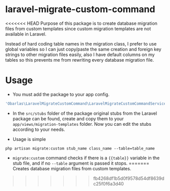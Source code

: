 laravel-migrate-custom-command
==============================

<<<<<<< HEAD
Purpose of this package is to create database migration files from custom templates since custom migration templates are not available in Laravel.

Instead of hard coding table names in the migration class, I prefer to use global variables so I can just copy/paste the same creation and foreign key strings to other migration files easily, also I have default columns on my tables so this prevents me from rewriting every database migration file.

Usage
=====

- You must add the package to your app config.

```php
'Obarlas\LaravelMigrateCustomCommand\LaravelMigrateCustomCommandServiceProvider',

```

- In the ```src/stubs``` folder of the package original stubs from the Laravel package can be found, create and copy them to your ```app/views/migration-templates``` folder. Now you can edit the stubs according to your needs.

- Usage is simple

```
php artisan migrate:custom stub_name class_name --table=table_name
```

- ```migrate:custom``` command checks if there is a ```{{table}}``` variable in the stub file, and if no ```--table``` argument is passed it stops.
=======
Creates database migration files from custom templates.
>>>>>>> fb4268df1b5d0f9578d54df8639dc25f0f6a3d40
